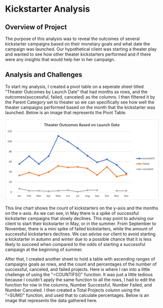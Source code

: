 # Kickstarter Analysis


## Overview of Project
  The purpose of this analysis was to reveal the outcomes of several kickstarter campaigns based on their monetary goals and what date the campaign was launched. Our hypothetical client was starting a theater play and wanted to see how other theater kickstarters performed and if there were any insights that would help her in her campaign.
  

## Analysis and Challenges
  To start my analysis, I created a pivot table on a seperate sheet titled "Theater Outcomes by Launch Date" that had months as rows, and the outcomes(successful, failed, canceled) as the columns. I then filtered it by the Parent Category set to theater so we can specifically see how well the theater campaigns performed based on the month that the kickstarter was launched. Below is an image that represents the Pivot Table.
 
![TheaterOutcomesbyLaunchDate](Theater_Outcomes_vs_Launch.png)

This line chart shows the count of kickstarters on the y-axis and the months on the x-axis. As we can see, in May there is a spike of successful kickstarter campaigns that slowly declines. This may point to advising our client to start their kickstarter in May, or in the summer. From September to November, there is a mini spike of failed kickstarters, while the amount of successful kickstarters declines. We can advise our client to avoid starting a kickstarter in autumn and winter due to a possible chance that it is less likely to succeed when compared to the odds of starting a successful campaign at the beginning of summer.

After that, I created another sheet to hold a table with ascending ranges of campaigns goals as rows, and the count and percentages of the number of successful, canceled, and failed projects. Here is where I ran into a little challenge of using the "=COUNTIFS()" function. It was just a little tedious because I couldn't apply the same function to all the rows, I had to edit the function for row in the columns, Number Successful, Number Failed, and Number Canceled. I then created a Total Projects column using the "=SUM()" function, and used that to calculate percentages. Below is an image that represents the data gathered here.



